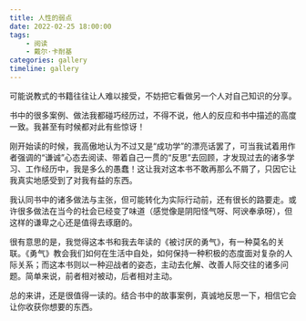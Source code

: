 ```yaml
---
title: 人性的弱点
date: 2022-02-25 18:00:00
tags:
    - 阅读
    - 戴尔·卡耐基
categories: gallery
timeline: gallery
---
```


可能说教式的书籍往往让人难以接受，不妨把它看做另一个人对自己知识的分享。

书中的很多案例、做法我都碰巧经历过，不得不说，他人的反应和书中描述的高度一致。我甚至有时候都对此有些惊讶！

刚开始读的时候，我高傲地认为不过又是“成功学”的漂亮话罢了，可当我试着用作者强调的“谦诚”心态去阅读、带着自己一贯的“反思”去回顾，才发现过去的诸多学习、工作经历中，我是多么的愚蠢！这让我对这本书不敢再那么不屑了，只因它让我真实地感受到了对我有益的东西。

我认同书中的诸多做法与主张，但可能转化为实际行动前，还有很长的路要走。或许很多做法在当今的社会已经变了味道（感觉像是阴阳怪气呀、阿谀奉承呀），但这样的谦卑之心还是值得去琢磨的。

很有意思的是，我觉得这本书和我去年读的《被讨厌的勇气》，有一种莫名的关联。《勇气》教会我们如何在生活中自处，如何保持一种积极的态度面对复杂的人际关系；而这本书则以一种迎战者的姿态，主动去化解、改善人际交往的诸多问题。简单来说，前者相对被动，后者相对主动。

总的来讲，还是很值得一读的。结合书中的故事案例，真诚地反思一下，相信它会让你收获你想要的东西。 
